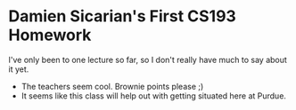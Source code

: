 # Damien Sicarian's First CS193 Homework

I've only been to one lecture so far, so I don't really have much to say about it yet.
- The teachers seem cool. Brownie points please ;)
- It seems like this class will help out with getting situated here at Purdue.
